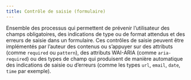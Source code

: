 ```yaml
---
title: Contrôle de saisie (formulaire) 
---
```


Ensemble des processus qui permettent de prévenir l’utilisateur des champs
obligatoires, des indications de type ou de format attendus et des erreurs de
saisie dans un formulaire. Ces contrôles de saisie peuvent être implémentés
par l’auteur des contenus ou s’appuyer sur des attributs (comme `required` ou
`pattern`), des attributs WAI-ARIA (comme `aria-required`) ou des types de
champ qui produisent de manière automatique des indications de saisie ou
d’erreurs (comme les types `url`, `email`, `date`, `time` par exemple).

